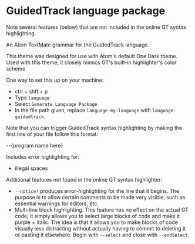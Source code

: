 # GuidedTrack language package

Note several features (below) that are not included in the online GT syntax highlighting.

An Atom TextMate grammar for the GuidedTrack language.

This theme was designed for use with Atom's default One Dark theme. Used with this theme, it closely mimics GT's built-in highlighter's color scheme.

One way to set this up on your machine:
* ctrl + shft + p
* Type `language`
* Select `Generate Language Package`
* In the file path given, replace `language-my-language` with `language-guidedtrack`.

Note that you can trigger GuidedTrack syntax highlighting by making the first line of your file follow this format:

  --{program name here}

Includes error highlighting for:
  * illegal spaces

Additional features not found in the online GT syntax highlighter:

* `--notice!` produces error-highlighting for the line that it begins. The purpose is to allow certain comments to be made very visible, such as essential warnings for editors, etc.
* Multi-line block highlighting. This feature has no effect on the actual GT code; it simply allows you to select large blocks of code and make it purple + italic. The idea is that it allows you to make blocks of code visually less distracting without actually having to commit to deleting it or pasting it elsewhere. Begin with `--select` and close with `--endSelect`.
